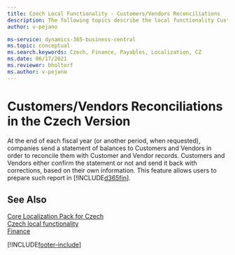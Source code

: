 ```yaml
---
title: Czech Local Functionality - Customers/Vendors Reconciliations
description: The following topics describe the local functionality Customers/Vendors Reconciliations in the Czech version of Business Central.
author: v-pejano

ms-service: dynamics-365-business-central
ms.topic: conceptual
ms.search.keywords: Czech, Finance, Payables, Localization, CZ
ms.date: 06/17/2021
ms.reviewer: bholtorf
ms.author: v-pejano
---
```


# Customers/Vendors Reconciliations in the Czech Version

At the end of each fiscal year (or another period, when requested), companies send a statement of balances to Customers and Vendors in order to reconcile them with Customer and Vendor records. Customers and Vendors either confirm the statement or not and send it back with corrections, based on their own information. This feature allows users to prepare such report in [!INCLUDE[d365fin](../../includes/d365fin_md.md)].

## See Also

[Core Localization Pack for Czech](ui-extensions-core-localization-pack-cz.md)  
[Czech local functionality](czech-local-functionality.md)  
[Finance](../../finance.md)  


[!INCLUDE[footer-include](../../includes/footer-banner.md)]
